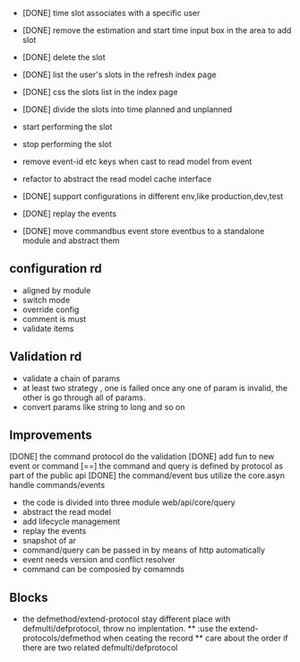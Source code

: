  
* [DONE] time slot associates with a specific user
* [DONE] remove the estimation and start time input box in the area to add slot
* [DONE] delete the slot
* [DONE] list the user's slots in the refresh index page
* [DONE] css the slots list in the index page
* [DONE] divide the slots into time planned and unplanned
* start performing the slot
* stop performing the slot
* remove event-id etc keys when cast to read model from event
* refactor to abstract the read model cache interface
* [DONE] support configurations in different env,like production,dev,test

* [DONE] replay the events
* [DONE] move commandbus event store eventbus to a standalone module and abstract them


configuration rd
---
* aligned by module
* switch mode
* override config
* comment is must
* validate items


Validation rd
---

* validate a chain of params
* at least two strategy , one is failed once any one of param is invalid, the other is go through all of params.
* convert params like string to long and so on


Improvements
------------
[DONE] the command protocol do the validation
[DONE] add fun to new event or command
[==]   the command and query is defined by protocol as part of the public api
[DONE] the command/event bus utilize the core.asyn handle commands/events
* the code is divided into three module web/api/core/query
* abstract the read model
* add lifecycle management
* replay the events
* snapshot of ar
* command/query can be passed in by means of http automatically
* event needs version and conflict resolver
* command can be composied by comamnds

Blocks
------
* the defmethod/extend-protocol stay different place with defmulti/defprotocol, throw no implentation.
** :use the extend-protocols/defmethod when ceating the record
** care about the order if there are two related defmulti/defprotocol




